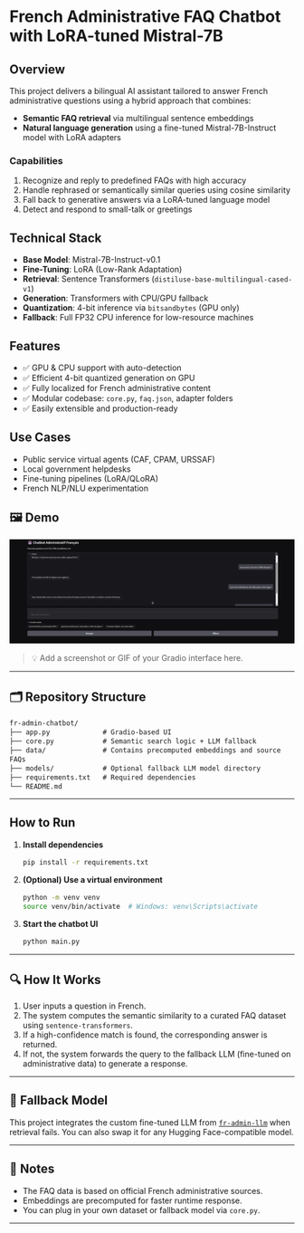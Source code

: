 # French Administrative FAQ Chatbot with LoRA-tuned Mistral-7B

## Overview

This project delivers a bilingual AI assistant tailored to answer French administrative questions using a hybrid approach that combines:

- **Semantic FAQ retrieval** via multilingual sentence embeddings  
- **Natural language generation** using a fine-tuned Mistral-7B-Instruct model with LoRA adapters

### Capabilities

1. Recognize and reply to predefined FAQs with high accuracy  
2. Handle rephrased or semantically similar queries using cosine similarity  
3. Fall back to generative answers via a LoRA-tuned language model  
4. Detect and respond to small-talk or greetings

## Technical Stack

- **Base Model**: Mistral-7B-Instruct-v0.1  
- **Fine-Tuning**: LoRA (Low-Rank Adaptation)  
- **Retrieval**: Sentence Transformers (`distiluse-base-multilingual-cased-v1`)  
- **Generation**: Transformers with CPU/GPU fallback  
- **Quantization**: 4-bit inference via `bitsandbytes` (GPU only)  
- **Fallback**: Full FP32 CPU inference for low-resource machines

## Features

- ✅ GPU & CPU support with auto-detection  
- ✅ Efficient 4-bit quantized generation on GPU  
- ✅ Fully localized for French administrative content  
- ✅ Modular codebase: `core.py`, `faq.json`, adapter folders  
- ✅ Easily extensible and production-ready

## Use Cases

- Public service virtual agents (CAF, CPAM, URSSAF)  
- Local government helpdesks  
- Fine-tuning pipelines (LoRA/QLoRA)  
- French NLP/NLU experimentation


## 🖼️ Demo

![Chatbot Demo](assets/example.jpg)

> 💡 Add a screenshot or GIF of your Gradio interface here.


---

## 🗂️ Repository Structure

```
fr-admin-chatbot/
├── app.py             # Gradio-based UI
├── core.py            # Semantic search logic + LLM fallback
├── data/              # Contains precomputed embeddings and source FAQs
├── models/            # Optional fallback LLM model directory
├── requirements.txt   # Required dependencies
└── README.md
```

---

##  How to Run

1. **Install dependencies**

   ```bash
   pip install -r requirements.txt
   ```

2. **(Optional) Use a virtual environment**

   ```bash
   python -m venv venv
   source venv/bin/activate  # Windows: venv\Scripts\activate
   ```

3. **Start the chatbot UI**

   ```bash
   python main.py
   ```


---

## 🔍 How It Works

1. User inputs a question in French.
2. The system computes the semantic similarity to a curated FAQ dataset using `sentence-transformers`.
3. If a high-confidence match is found, the corresponding answer is returned.
4. If not, the system forwards the query to the fallback LLM (fine-tuned on administrative data) to generate a response.

---

## 🧠 Fallback Model

This project integrates the custom fine-tuned LLM from [`fr-admin-llm`](https://github.com/kamiyarnazari/fr-admin-llm) when retrieval fails. You can also swap it for any Hugging Face-compatible model.

---

## 📎 Notes

- The FAQ data is based on official French administrative sources.
- Embeddings are precomputed for faster runtime response.
- You can plug in your own dataset or fallback model via `core.py`.

---


